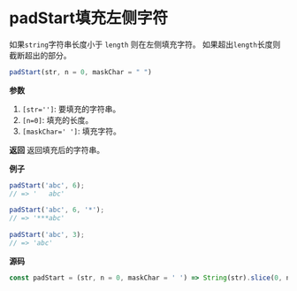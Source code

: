 # padStart填充左侧字符

如果`string`字符串长度小于 `length` 则在左侧填充字符。 如果超出`length`长度则截断超出的部分。

```js
padStart(str, n = 0, maskChar = " ")
```

**参数**
1. `[str='']`: 要填充的字符串。
2. `[n=0]`: 填充的长度。
3. `[maskChar=' ']`: 填充字符。

**返回**
返回填充后的字符串。

**例子**

```js
padStart('abc', 6);
// => '   abc'
 
padStart('abc', 6, '*');
// => '***abc'
 
padStart('abc', 3);
// => 'abc'
```

**源码**

```js
const padStart = (str, n = 0, maskChar = ' ') => String(str).slice(0, n).padStart(n, maskChar)
```